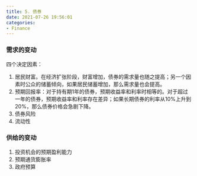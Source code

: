 ```yaml
---
title: 5. 债券
date: 2021-07-26 19:56:01
categories:
- Finance
---
```

### 需求的变动

四个决定因素：

1. 居民财富。在经济扩张阶段，财富增加，债券的需求量也随之提高；另一个因素时公众的储蓄倾向，如果居民储蓄增加，那么需求量也会提高。
2. 预期回报率：对于持有期1年的债券，预期收益率和利率时相等的。对于超过一年的债券，预期收益率和利率存在差异；如果长期债券的利率从10%上升到20%，那么债券价格会急剧下降。
3. 债券风险
4. 流动性



### 供给的变动

1. 投资机会的预期盈利能力
2. 预期通货膨胀率
3. 政府预算



